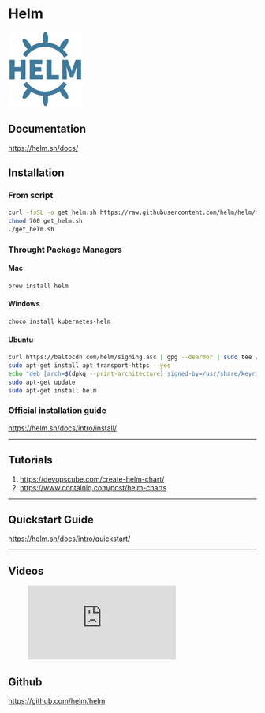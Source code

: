 # Helm


[<img src="../../assets/helm/helm_logo.png" width="150"/>](../../assets/git/helm_logo.png)

## Documentation
https://helm.sh/docs/

## Installation

### From script
```bash
curl -fsSL -o get_helm.sh https://raw.githubusercontent.com/helm/helm/main/scripts/get-helm-3
chmod 700 get_helm.sh
./get_helm.sh
```

### Throught Package Managers
#### Mac
```bash
brew install helm
```
#### Windows
```bash
choco install kubernetes-helm
```
#### Ubuntu
```bash
curl https://baltocdn.com/helm/signing.asc | gpg --dearmor | sudo tee /usr/share/keyrings/helm.gpg > /dev/null
sudo apt-get install apt-transport-https --yes
echo "deb [arch=$(dpkg --print-architecture) signed-by=/usr/share/keyrings/helm.gpg] https://baltocdn.com/helm/stable/debian/ all main" | sudo tee /etc/apt/sources.list.d/helm-stable-debian.list
sudo apt-get update
sudo apt-get install helm
```
### Official installation guide
https://helm.sh/docs/intro/install/

---

## Tutorials
1. https://devopscube.com/create-helm-chart/
2. https://www.containiq.com/post/helm-charts

---
## Quickstart Guide
https://helm.sh/docs/intro/quickstart/

---

## Videos
<!-- blank line -->
<figure class="video_container">
  <iframe src="https://www.youtube.com/embed/TJ9hPLn0oAs" frameborder="0" allowfullscreen="true"> </iframe>
</figure>
<!-- blank line -->

## Github
https://github.com/helm/helm